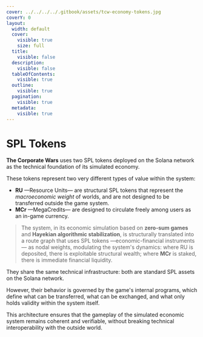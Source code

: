 ```yaml
---
cover: ../../../../.gitbook/assets/tcw-economy-tokens.jpg
coverY: 0
layout:
  width: default
  cover:
    visible: true
    size: full
  title:
    visible: false
  description:
    visible: false
  tableOfContents:
    visible: true
  outline:
    visible: true
  pagination:
    visible: true
  metadata:
    visible: true
---
```


# SPL Tokens

**The Corporate Wars** uses two SPL tokens deployed on the Solana network as the technical foundation of its simulated economy.

These tokens represent two very different types of value within the system:

* **RU** —Resource Units— are structural SPL tokens that represent the _macroeconomic weight_ of worlds, and are not designed to be transferred outside the game system.
* **MCr** —MegaCredits— are designed to circulate freely among users as an in-game currency.

> The system, in its economic simulation based on **zero-sum games** and **Hayekian algorithmic stabilization**, is structurally translated into a route graph that uses SPL tokens —economic-financial instruments— as nodal weights, modulating the system's dynamics: where RU is deposited, there is exploitable structural wealth; where **MCr** is staked, there is immediate financial liquidity.

They share the same technical infrastructure: both are standard SPL assets on the Solana network.

However, their behavior is governed by the game's internal programs, which define what can be transferred, what can be exchanged, and what only holds validity within the system itself.

This architecture ensures that the gameplay of the simulated economic system remains coherent and verifiable, without breaking technical interoperability with the outside world.
